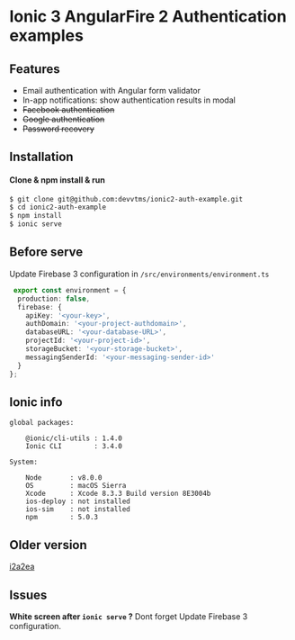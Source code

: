 # Ionic 3 AngularFire 2 Authentication examples

## Features
* Email authentication with Angular form validator
* In-app notifications: show authentication results in modal
* ~~Facebook authentication~~
* ~~Google authentication~~
* ~~Password recovery~~

## Installation
#### Clone & npm install & run
```sh
$ git clone git@github.com:devvtms/ionic2-auth-example.git
$ cd ionic2-auth-example
$ npm install
$ ionic serve
```

## Before serve
Update Firebase 3 configuration in ```/src/environments/environment.ts```
```ts
 export const environment = {
  production: false,
  firebase: {
    apiKey: '<your-key>',
    authDomain: '<your-project-authdomain>',
    databaseURL: '<your-database-URL>',
    projectId: '<your-project-id>',
    storageBucket: '<your-storage-bucket>',
    messagingSenderId: '<your-messaging-sender-id>'
  }
};
```

## Ionic info
```
global packages:

    @ionic/cli-utils : 1.4.0
    Ionic CLI        : 3.4.0

System:

    Node       : v8.0.0
    OS         : macOS Sierra
    Xcode      : Xcode 8.3.3 Build version 8E3004b
    ios-deploy : not installed
    ios-sim    : not installed
    npm        : 5.0.3
```

## Older version
[i2a2ea](https://github.com/devvtms/i2a2ea)

## Issues
**White screen after ```ionic serve``` ?**
Dont forget Update Firebase 3 configuration.